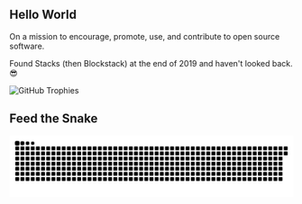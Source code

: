 ## Hello World

On a mission to encourage, promote, use, and contribute to open source software.

Found Stacks (then Blockstack) at the end of 2019 and haven't looked back. 😎

![GitHub Trophies](https://github-profile-trophy.vercel.app/?username=whoabuddy&theme=monokai&no-frame=true&margin-w=10&margin-h=10&column=3&title=MultiLanguage,Issues,PullRequest,Commits,Repositories,Followers)

## Feed the Snake

![Contribution eating snake](https://raw.githubusercontent.com/whoabuddy/whoabuddy/gh-pages/github-contribution-grid-snake.svg)
